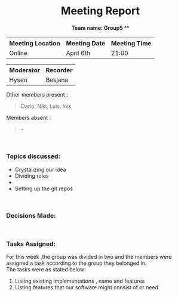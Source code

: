 

<div align="center">
    <h1> Meeting Report </h1>
    <h4> Team name: Group5 ^^</h4> 
</div>

<div align="center">
    <table width="100%">
    <tr>
        <th>Meeting Location</th>
        <th>Meeting Date</th>
        <th>Meeting Time</th>
    </tr>
    <tr>
        <td>Online</td>
        <td>April 6th </td>
        <td>21:00</td>
    </tr>
    </table>
    <table width="100%">
    <tr>
        <th>Moderator</th>
        <th>Recorder</th>
    </tr>
    <tr>
        <td>Hysen</td>
        <td>Besjana</td>
    </tr>
    </table>
</div>

Other members present :
>Dario, Niki, Luis, Inis

Members absent :
>\-

<br>

### Topics discussed:  
- Crystalizing our idea
- Dividing roles 
- 
- Setting up the git repos

<br>

### Decisions Made:


<br>

### Tasks Assigned:

For this week ,the group was divided in two and the members were assigned a task according to the group they belonged in.  
The tasks were as stated below:  
1. Listing existing implementations , name and features 
2. Listing features that our software might consist of or need